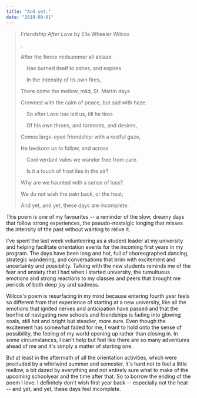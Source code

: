 ```yaml
---
title: "And yet."
date: "2018-09-01"
---
```


> _Friendship After Love_ by Ella Wheeler Wilcox
> 
> .
> 
> After the fierce midsummer all ablaze
> 
>     Has burned itself to ashes, and expires
> 
>     In the intensity of its own fires,
> 
> There come the mellow, mild, St. Martin days
> 
> Crowned with the calm of peace, but sad with haze.
> 
>     So after Love has led us, till he tires
> 
>     Of his own throes, and torments, and desires,
> 
> Comes large-eyed friendship: with a restful gaze,
> 
> He beckons us to follow, and across
> 
>     Cool verdant vales we wander free from care.
> 
>     Is it a touch of frost lies in the air?
> 
> Why are we haunted with a sense of loss?
> 
> We do not wish the pain back, or the heat;
> 
> And yet, and yet, these days are incomplete.

This poem is one of my favourites -- a reminder of the slow, dreamy days that follow strong experiences, the pseudo-nostalgic longing that misses the intensity of the past without wanting to relive it.

  

I've spent the last week volunteering as a student leader at my university and helping facilitate orientation events for the incoming first years in my program. The days have been long and hot, full of choreographed dancing, strategic wandering, and conversations that brim with excitement and uncertainty and possibility. Talking with the new students reminds me of the fear and anxiety that I had when I started university, the tumultuous emotions and strong reactions to my classes and peers that brought me periods of both deep joy and sadness.

  

Wilcox's poem is resurfacing in my mind because entering fourth year feels so different from that experience of starting at a new university, like all the emotions that ignited nerves and anticipation have passed and that the bonfire of navigating new schools and friendships is fading into glowing coals, still hot and bright but steadier, more sure. Even though the excitement has somewhat faded for me, I want to hold onto the sense of possibility, the feeling of my world opening up rather than closing in. In some circumstances, I can't help but feel like there are so many adventures ahead of me and it's simply a matter of starting one.

  

But at least in the aftermath of all the orientation activities, which were precluded by a whirlwind summer and semester, it's hard not to feel a little mellow, a bit dazed by everything and not entirely sure what to make of the upcoming schoolyear and the time after that. So to borrow the ending of the poem I love: I definitely don't wish first year back -- especially not the heat -- and yet, and yet, these days feel incomplete.
